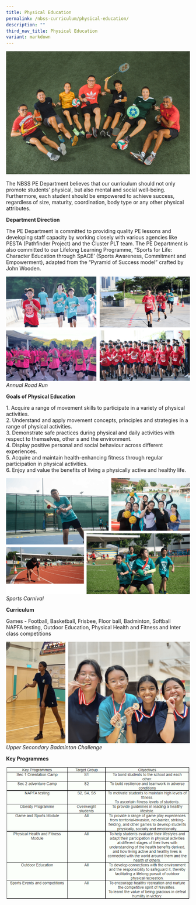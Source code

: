 ```yaml
---
title: Physical Education
permalink: /nbss-curriculum/physical-education/
description: ""
third_nav_title: Physical Education
variant: markdown
---
```

![](/images/11__Physical_Education_Department__1_.jpg)
<p>The NBSS PE Department believes that our curriculum should not only promote students' physical, but also mental and social well-being. Furthermore, each student should be empowered to achieve success, regardless of size, maturity, coordination, body type or any other physical attributes.&nbsp;</p>

<p><strong>Department Direction</strong></p>
<p>The PE Department is committed to providing quality PE lessons and developing staff capacity by working closely with various agencies like PESTA (Pathfinder Project) and the Cluster PLT team. The PE Department is also committed to our Lifelong Learning Programme, “Sports for Life: Character Education through SpACE’ (Sports Awareness, Commitment and Empowerment), adapted from the “Pyramid of Success model” crafted by John Wooden.</p>

![](/images/Picture16__1_.png) *Annual Road Run*

<p><strong>Goals of Physical Education</strong></p>
<p>1. Acquire a range of movement skills to participate in a variety of physical activities.&nbsp;<br>2. Understand and apply movement concepts, principles and strategies in a range of physical activities.<br>3. Demonstrate safe practices during physical and daily activities with respect to themselves, other s and the environment.&nbsp;<br>4. Display positive personal and social behaviour across different experiences.<br>5. Acquire and maintain health-enhancing fitness through regular participation in physical activities.&nbsp;<br>6. Enjoy and value the benefits of living a physically active and healthy life.</p>

![](/images/Picture17__1_.png) *Sports Carnival*
<p><strong>Curriculum</strong></p>
<p>Games - Football, Basketball, Frisbee, Floor ball, Badminton, Softball <br>NAPFA testing, Outdoor Education, Physical Health and Fitness and Inter class competitions</p>

![](/images/Picture18__1_.png) *Upper Secondary Badminton Challenge*
<p><strong>Key Programmes</strong></p>
<img src="/images/pe1.png"><br>